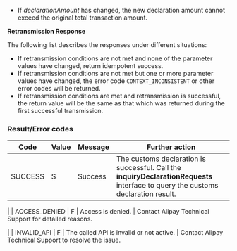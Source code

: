 *   If _declarationAmount_ has changed, the new declaration amount cannot exceed the original total transaction amount.

**Retransmission Response**

The following list describes the responses under different situations:

*   If retransmission conditions are not met and none of the parameter values have changed, return idempotent success.
*   If retransmission conditions are not met but one or more parameter values have changed, the error code `CONTEXT_INCONSISTENT` or other error codes will be returned.
*   If retransmission conditions are met and retransmission is successful, the return value will be the same as that which was returned during the first successful transmission. 

### Result/Error codes

| Code | Value | Message | Further action |
| --- | --- | --- | --- |
| SUCCESS | S | Success | The customs declaration is successful. Call the **inquiryDeclarationRequests** interface to query the customs declaration result.
 |
| ACCESS\_DENIED | F | Access is denied. | Contact Alipay Technical Support for detailed reasons.

 |
| INVALID\_API | F | The called API is invalid or not active. | Contact Alipay Technical Support to resolve the issue.